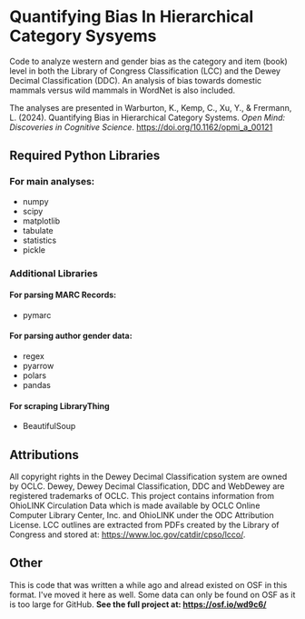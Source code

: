 # Quantifying Bias In Hierarchical Category Sysyems
Code to analyze western and gender bias as the category and item (book) level in both the Library of Congress Classification (LCC) and the Dewey Decimal Classification (DDC). An analysis of bias towards domestic mammals versus wild mammals in WordNet is also included.

The analyses are presented in Warburton, K., Kemp, C., Xu, Y., & Frermann, L. (2024). Quantifying Bias in Hierarchical Category Systems. _Open Mind: Discoveries in Cognitive Science_. https://doi.org/10.1162/opmi_a_00121

## Required Python Libraries
### For main analyses:
* numpy
* scipy
* matplotlib
* tabulate
* statistics
* pickle
  
### Additional Libraries
#### For parsing MARC Records:
* pymarc

#### For parsing author gender data:
* regex
* pyarrow
* polars
* pandas

#### For scraping LibraryThing
* BeautifulSoup
  
## Attributions
All copyright rights in the Dewey Decimal Classification system are owned by OCLC. Dewey, Dewey Decimal Classification, DDC and WebDewey are registered trademarks of OCLC. This project contains information from OhioLINK Circulation Data which is made available by OCLC Online Computer Library Center, Inc. and OhioLINK under the ODC Attribution License. LCC outlines are extracted from PDFs created by the Library of Congress and stored at: https://www.loc.gov/catdir/cpso/lcco/.

## Other
This is code that was written a while ago and alread existed on OSF in this format. I've moved it here as well. Some data can only be found on OSF as it is too large for GitHub. **See the full project at: https://osf.io/wd9c6/**
